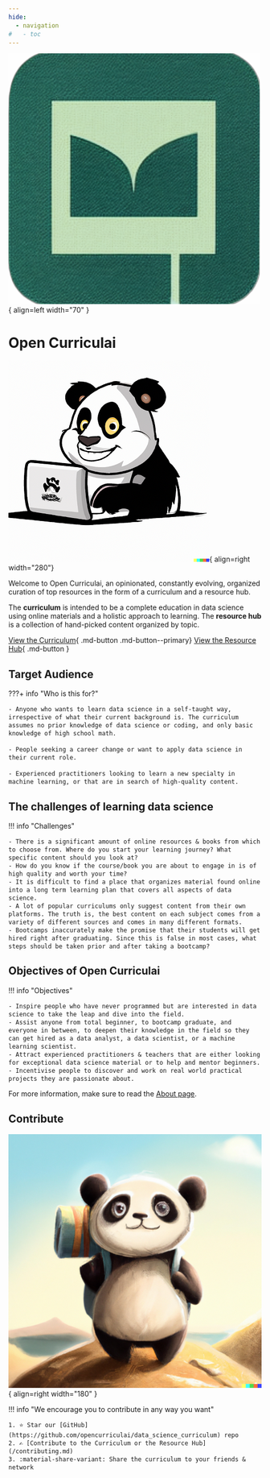 ```yaml
---
hide:
  - navigation
#   - toc
---
```


![logo](/assets/images/logo_transparent.png){ align=left width="70" }

<!-- <div style="margin: 0 0 0 0; margin-block-end: 0em; margin-bottom: -2.5em; color: #000000"> -->
# Open Curriculai

![panda on laptop](/assets/images/panda_on_laptop_400.png){ align=right width="280"}

Welcome to Open Curriculai, an opinionated, constantly evolving, organized curation of top resources in the form of a curriculum and a resource hub. 

The **curriculum** is intended to be a complete education in data science using online materials and a holistic approach to learning. The **resource hub** is a collection of hand-picked content organized by topic.  

[View the Curriculum](curriculum.md){ .md-button .md-button--primary} [View the Resource Hub](resource_hub/index.md){ .md-button }

## Target Audience

???+ info "Who is this for?"

    - Anyone who wants to learn data science in a self-taught way, irrespective of what their current background is. The curriculum assumes no prior knowledge of data science or coding, and only basic knowledge of high school math.

    - People seeking a career change or want to apply data science in their current role.

    - Experienced practitioners looking to learn a new specialty in machine learning, or that are in search of high-quality content.

## The challenges of learning data science

!!! info "Challenges"

    - There is a significant amount of online resources & books from which to choose from. Where do you start your learning journey? What specific content should you look at?
    - How do you know if the course/book you are about to engage in is of high quality and worth your time?
    - It is difficult to find a place that organizes material found online into a long term learning plan that covers all aspects of data science.
    - A lot of popular curriculums only suggest content from their own platforms. The truth is, the best content on each subject comes from a variety of different sources and comes in many different formats.
    - Bootcamps inaccurately make the promise that their students will get hired right after graduating. Since this is false in most cases, what steps should be taken prior and after taking a bootcamp?

## Objectives of Open Curriculai

!!! info "Objectives"

    - Inspire people who have never programmed but are interested in data science to take the leap and dive into the field. 
    - Assist anyone from total beginner, to bootcamp graduate, and everyone in between, to deepen their knowledge in the field so they can get hired as a data analyst, a data scientist, or a machine learning scientist.
    - Attract experienced practitioners & teachers that are either looking for exceptional data science material or to help and mentor beginners.
    - Incentivise people to discover and work on real world practical projects they are passionate about.

For more information, make sure to read the [About page](about.md).
<!-- 
## Community & Learning Together

WIP -->

<!-- Join our Discord :fontawesome-brands-discord: server to become part of a community of learners. Share resources, ask questions about different course options, a topic you are struggling to grasp, or even start and lead a study group.

[Join the Discord Community](https://discord.gg/cfgtzBwDXR){ .md-button .md-button--primary} -->

## Contribute

![panda](/assets/images/traveling_panda.png){ align=right width="180" }

!!! info "We encourage you to contribute in any way you want"

    1. ⭐ Star our [GitHub](https://github.com/opencurriculai/data_science_curriculum) repo
    2. ✍️ [Contribute to the Curriculum or the Resource Hub](/contributing.md)
    3. :material-share-variant: Share the curriculum to your friends & network 

<!-- 3. :newspaper: Subscribe to get updates about newly added content -->

<!-- Old subscribe form temporarily paused  -->


<!-- Begin Mailchimp Signup Form -->
<!-- <link href="//cdn-images.mailchimp.com/embedcode/classic-071822.css" rel="stylesheet" type="text/css">
<style type="text/css">
    #mc_embed_signup{background:#fff; clear:left; font:0.9em Roboto,Arial,sans-serif;  width:600px;}
    #mc_embed_signup h2{font-size:1.56em}
    #mc_embed_signup form{padding:0; padding-bottom: 1.5em; padding-top: 1.5em}
    #mc_embed_signup .button{background-color:#009485; font-size:1em; color:white; border-radius:0.1em; padding:0 22px; margin:0 5px 10px 0; height:32px; 
                         transition:all 0.23s ease-in-out 0s; cursor:pointer}
    #mc_embed_signup .button:hover{background-color:#526cfe}
    #mc_embed_signup .mc-field-group{padding: 0 0 0.5em}
    #mc_embed_signup .required-email{border: 1px solid grey; border-radius: 4px; padding: 6px 10px; width:40em; margin: 8px 0; } -->

<!-- </style>
<div id="mc_embed_signup">
<form action="https://github.us7.list-manage.com/subscribe/post?u=ae41f2ddfe55ea4c7afc9bc02&amp;id=7dfecd57b4&amp;f_id=0000e9e3f0" method="post" id="mc-embedded-subscribe-form" name="mc-embedded-subscribe-form" class="validate" target="_blank" novalidate>
    <div id="mc_embed_signup_scroll">
	<h2>Subscribe to get updates about newly added content</h2> -->
<!-- <div class="indicates-required"><span class="asterisk">*</span> indicates required</div> -->
<!-- <div class="mc-field-group">
    <div class="mc-input-header">
	    <label for="mce-EMAIL">Email Address  <span class="asterisk"></span>
    </div>
</label>
    <div class="mc-input-field">
	    <input type="email" value="" name="EMAIL" class="required-email" id="mce-EMAIL">
	    <span id="mce-EMAIL-HELPERTEXT" class="helper_text"></span>
    </div>
</div>
	<div id="mce-responses" class="clear foot">
		<div class="response" id="mce-error-response" style="display:none"></div>
		<div class="response" id="mce-success-response" style="display:none"></div>
	</div>   
    <div style="position: absolute; left: -5000px;" aria-hidden="true"><input type="text" name="b_ae41f2ddfe55ea4c7afc9bc02_7dfecd57b4" tabindex="-1" value=""></div>
        <div class="optionalParent">
            <div class="clear foot">
                <input type="submit" value="Subscribe" name="subscribe" id="mc-embedded-subscribe" class="button"> 
                <p class="brandingLogo"><a href="http://eepurl.com/h76kpX" title="Mailchimp - email marketing made easy and fun"><img src="https://eep.io/mc-cdn-images/template_images/branding_logo_text_dark_dtp.svg"></a></p>

             </div>
        </div>
    </div> -->

<!-- </form>
</div>
<script type='text/javascript' src='//s3.amazonaws.com/downloads.mailchimp.com/js/mc-validate.js'></script><script type='text/javascript'>(function($) {window.fnames = new Array(); window.ftypes = new Array();fnames[0]='EMAIL';ftypes[0]='email';fnames[1]='FNAME';ftypes[1]='text';fnames[2]='LNAME';ftypes[2]='text';fnames[5]='BIRTHDAY';ftypes[5]='birthday';fnames[6]='MMERGE6';ftypes[6]='text';}(jQuery));var $mcj = jQuery.noConflict(true);</script> -->
<!--End mc_embed_signup-->
